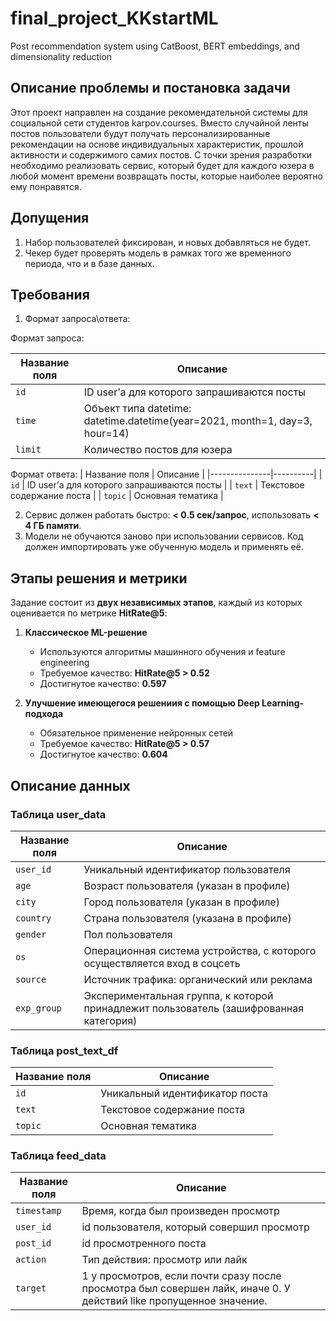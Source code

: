 # final_project_KKstartML
Post recommendation system using CatBoost, BERT embeddings, and dimensionality reduction

## Описание проблемы и постановка задачи
Этот проект направлен на создание рекомендательной системы для социальной сети студентов karpov.courses. Вместо случайной ленты постов пользователи будут получать персонализированные рекомендации на основе индивидуальных характеристик, прошлой активности и содержимого самих постов.
С точки зрения разработки необходимо реализовать сервис, который будет для каждого юзера в любой момент времени возвращать посты, которые наиболее вероятно ему понравятся.
## Допущения
1. Набор пользователей фиксирован, и новых добавляться не будет.
2. Чекер будет проверять модель в рамках того же временного периода, что и в базе данных.
## Требования
1. Формат запроса\ответа:

Формат запроса:

| Название поля | Описание |
|---------------|----------|
| `id`     | ID user’а для которого запрашиваются посты |
| `time`         | Объект типа datetime: datetime.datetime(year=2021, month=1, day=3, hour=14) |
| `limit`        | 	Количество постов для юзера |

Формат ответа: 
| Название поля | Описание |
|---------------|----------|
| `id`     | ID user’а для которого запрашиваются посты |
| `text`         | Текстовое содержание поста |
| `topic`        | 	Основная тематика |

2. Сервис должен работать быстро: **< 0.5 сек/запрос**, использовать **< 4 ГБ памяти**.
3. Модели не обучаются заново при использовании сервисов. Код должен импортировать уже обученную модель и применять её.
## Этапы решения и метрики
Задание состоит из **двух независимых этапов**, каждый из которых оценивается по метрике **HitRate@5**:
1. **Классическое ML-решение**  
   - Используются алгоритмы машинного обучения и feature engineering  
   - Требуемое качество: **HitRate@5 > 0.52**
   - Достигнутое качество: **0.597**

2. **Улучшение имеющегося решениия с помощью Deep Learning-подхода**  
   - Обязательное применение нейронных сетей  
   - Требуемое качество: **HitRate@5 > 0.57**
   - Достигнутое качество: **0.604**

## Описание данных
### Таблица user_data
| Название поля | Описание |
|---------------|----------|
| `user_id`     | Уникальный идентификатор пользователя |
| `age`         | Возраст пользователя (указан в профиле) |
| `city`        | Город пользователя (указан в профиле) |
| `country`     | Страна пользователя (указана в профиле) |
| `gender`      | Пол пользователя |
| `os`          | Операционная система устройства, с которого осуществляется вход в соцсеть |
| `source`      | Источник трафика: органический или реклама |
| `exp_group`   | Экспериментальная группа, к которой принадлежит пользователь (зашифрованная категория) |
### Таблица post_text_df
| Название поля | Описание |
|---------------|----------|
| `id`     | Уникальный идентификатор поста |
| `text`         | Текстовое содержание поста |
| `topic`        | Основная тематика |
### Таблица feed_data
| Название поля | Описание |
|---------------|----------|
| `timestamp`     | Время, когда был произведен просмотр |
| `user_id`         | id пользователя, который совершил просмотр |
| `post_id`        | 	id просмотренного поста |
| `action`     | 	Тип действия: просмотр или лайк |
| `target`      | 1 у просмотров, если почти сразу после просмотра был совершен лайк, иначе 0. У действий like пропущенное значение. |


